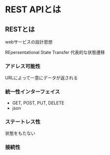 # REST APIとは

## RESTとは
webサービスの設計思想

REpersentational State Transfer 代表的な状態遷移

### アドレス可能性

URLによって一意にデータが返される

### 統一性インターフェイス

- GET, POST, PUT, DELETE
- json

### ステートレス性

状態をもたない



### 接続性
